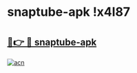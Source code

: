 # snaptube-apk !x4l87

# <h2><a href="https://q31dq0.esa.edu.pl?title=snaptube-apk&ref=x4l87">🔗👉 🔴 snaptube-apk</a></h2>

[![acn](https://github.com/user-attachments/assets/0f9c940e-d8b0-45ae-aac7-cd30a18b3e1c)](https://q31dq0.esa.edu.pl?title=snaptube-apk&ref=x4l87)

